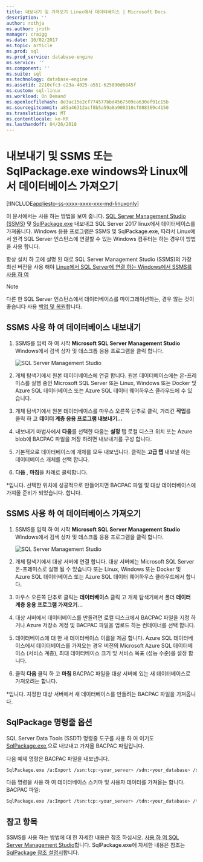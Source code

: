 ```yaml
---
title: 내보내기 및 가져오기 Linux에서 데이터베이스 | Microsoft Docs
description: ''
author: rothja
ms.author: jroth
manager: craigg
ms.date: 10/02/2017
ms.topic: article
ms.prod: sql
ms.prod_service: database-engine
ms.service: ''
ms.component: ''
ms.suite: sql
ms.technology: database-engine
ms.assetid: 2210cfc3-c23a-4025-a551-625890d6845f
ms.custom: sql-linux
ms.workload: On Demand
ms.openlocfilehash: 8e3ac15e2cf774577bbd4567509ca630ef91c15b
ms.sourcegitcommit: a85a46312acf8b5a59a8a900310cf088369c4150
ms.translationtype: MT
ms.contentlocale: ko-KR
ms.lasthandoff: 04/26/2018
---
```

# <a name="export-and-import-a-database-on-linux-with-ssms-or-sqlpackageexe-on-windows"></a>내보내기 및 SSMS 또는 SqlPackage.exe windows와 Linux에서 데이터베이스 가져오기

[!INCLUDE[appliesto-ss-xxxx-xxxx-xxx-md-linuxonly](../includes/appliesto-ss-xxxx-xxxx-xxx-md-linuxonly.md)]

이 문서에서는 사용 하는 방법을 보여 줍니다. [SQL Server Management Studio (SSMS)](../ssms/download-sql-server-management-studio-ssms.md) 및 [SqlPackage.exe](https://msdn.microsoft.com/library/hh550080.aspx) 내보내고 SQL Server 2017 linux에서 데이터베이스를 가져옵니다. Windows 응용 프로그램은 SSMS 및 SqlPackage.exe, 따라서 Linux에서 원격 SQL Server 인스턴스에 연결할 수 있는 Windows 컴퓨터는 하는 경우이 방법을 사용 합니다.

항상 설치 하 고에 설명 된 대로 SQL Server Management Studio (SSMS)의 가장 최신 버전을 사용 해야 [Linux에서 SQL Server에 연결 하는 Windows에서 SSMS를 사용 하 여](sql-server-linux-develop-use-ssms.md)

> [!NOTE]
> 다른 한 SQL Server 인스턴스에서 데이터베이스를 마이그레이션하는, 경우 않는 것이 좋습니다 사용 [백업 및 복원](sql-server-linux-migrate-restore-database.md)합니다.

## <a name="export-a-database-with-ssms"></a>SSMS 사용 하 여 데이터베이스 내보내기

1. SSMS를 입력 하 여 시작 **Microsoft SQL Server Management Studio** Windows에서 검색 상자 및 데스크톱 응용 프로그램을 클릭 합니다.

    ![SQL Server Management Studio](./media/sql-server-linux-develop-use-ssms/ssms.png) 

2. 개체 탐색기에서 원본 데이터베이스에 연결 합니다. 원본 데이터베이스에는 온-프레미스를 실행 중인 Microsoft SQL Server 또는 Linux, Windows 또는 Docker 및 Azure SQL 데이터베이스 또는 Azure SQL 데이터 웨어하우스 클라우드에 수 있습니다.

3. 개체 탐색기에서 원본 데이터베이스를 마우스 오른쪽 단추로 클릭, 가리킨 **작업**를 클릭 하 고 **데이터 계층 응용 프로그램 내보내기...**

4. 내보내기 마법사에서 **다음**를 선택한 다음는 **설정** 탭 로컬 디스크 위치 또는 Azure blob에 BACPAC 파일을 저장 하려면 내보내기를 구성 합니다.

5. 기본적으로 데이터베이스에 개체를 모두 내보냅니다. 클릭는 **고급 탭** 내보낼 하는 데이터베이스 개체를 선택 합니다.

6. **다음** , **마침**을 차례로 클릭합니다.

*입니다. 선택한 위치에 성공적으로 만들어지면 BACPAC 파일 및 대상 데이터베이스에 가져올 준비가 되었습니다. 합니다.

## <a name="import-a-database-with-ssms"></a>SSMS 사용 하 여 데이터베이스 가져오기

1. SSMS를 입력 하 여 시작 **Microsoft SQL Server Management Studio** Windows에서 검색 상자 및 데스크톱 응용 프로그램을 클릭 합니다.

    ![SQL Server Management Studio](./media/sql-server-linux-develop-use-ssms/ssms.png) 

2. 개체 탐색기에서 대상 서버에 연결 합니다. 대상 서버에는 Microsoft SQL Server 온-프레미스로 실행 될 수 있습니다 또는 Linux, Windows 또는 Docker 및 Azure SQL 데이터베이스 또는 Azure SQL 데이터 웨어하우스 클라우드에서 합니다.

3. 마우스 오른쪽 단추로 클릭는 **데이터베이스** 클릭 고 개체 탐색기에서 폴더 **데이터 계층 응용 프로그램 가져오기...**

4. 대상 서버에서 데이터베이스를 만들려면 로컬 디스크에서 BACPAC 파일을 지정 하거나 Azure 저장소 계정 및 BACPAC 파일을 업로드 하는 컨테이너를 선택 합니다.

5. 데이터베이스에 대 한 새 데이터베이스 이름을 제공 합니다. Azure SQL 데이터베이스에서 데이터베이스를 가져오는 경우 버전의 Microsoft Azure SQL 데이터베이스 (서비스 계층), 최대 데이터베이스 크기 및 서비스 목표 (성능 수준)를 설정 합니다.

6. 클릭 **다음** 클릭 하 고 **마침** BACPAC 파일을 대상 서버에 있는 새 데이터베이스로 가져오려는 합니다.

*입니다. 지정한 대상 서버에서 새 데이터베이스를 만들려는 BACPAC 파일을 가져옵니다.

## <a id="sqlpackage"></a> SqlPackage 명령줄 옵션

SQL Server Data Tools (SSDT) 명령줄 도구를 사용 하 여 이기도 [SqlPackage.exe](https://msdn.microsoft.com/library/hh550080.aspx),으로 내보내고 가져올 BACPAC 파일입니다.

다음 예제 명령은 BACPAC 파일을 내보냅니다.

```bash
SqlPackage.exe /a:Export /ssn:tcp:<your_server> /sdn:<your_database> /su:<username> /sp:<password> /tf:<path_to_bacpac>
```

다음 명령을 사용 하 여 데이터베이스 스키마 및 사용자 데이터를 가져올는 합니다. BACPAC 파일:

```bash
SqlPackage.exe /a:Import /tsn:tcp:<your_server> /tdn:<your_database> /tu:<username> /tp:<password> /sf:<path_to_bacpac>

```

## <a name="see-also"></a>참고 항목
SSMS를 사용 하는 방법에 대 한 자세한 내용은 참조 하십시오. [사용 하 여 SQL Server Management Studio](https://msdn.microsoft.com/library/ms174173.aspx)합니다. SqlPackage.exe에 자세한 내용은 참조는 [SqlPackage 참조 설명서](https://msdn.microsoft.com/library/hh550080.aspx)합니다.
